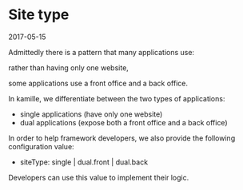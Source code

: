 Site type
================
2017-05-15




Admittedly there is a pattern that many applications use: 

rather than having only one website,

some applications use a front office and a back office.


In kamille, we differentiate between the two types of applications:

- single applications (have only one website)
- dual applications (expose both a front office and a back office)


In order to help framework developers, we also provide the following configuration value:


- siteType: single | dual.front | dual.back


Developers can use this value to implement their logic.



